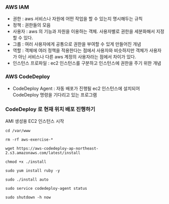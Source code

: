 ### AWS IAM
* 권한 : aws 서비스나 자원에 어떤 작업을 할 수 있는지 명시해두는 규칙
* 정책 : 권한들의 모음
* 사용자 : aws 의 기능과 자원을 이용하는 객체. 사용자별로 권한을 세분화해서 지정할 수 있다.
* 그룹 : 여러 사용자에게 공통으로 권한을 부여할 수 있게 만들어진 개념
* 역할 : 객체에 여러 정책을 적용한다는 점에서 사용자와 비슷하지만 객체가 사용자가 아닌 서비스나 다른 aws 계정의 사용자라는 점에서 차이가 있다.
* 인스턴스 프로파일 : ec2 인스턴스를 구분하고 인스턴스에 권한을 주기 위한 개념


### AWS CodeDeploy
* CodeDeploy Agent : 자동 배포가 진행될 ec2 인스턴스에 설치되어 CodeDeploy 명령을 기다리고 있는 프로그램

### CodeDeploy 로 현재 위치 배포 진행하기
AMI 생성용 EC2 인스턴스 시작
```shell
cd /var/www

rm -rf aws-exercise-*

wget https://aws-codedeploy-ap-northeast-2.s3.amazonaws.com/latest/install

chmod +x ./install

sudo yum install ruby -y

sudo ./install auto

sudo service codedeploy-agent status

sudo shutdown -h now
```